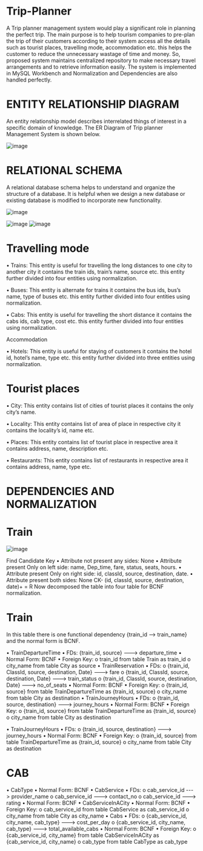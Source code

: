 # Trip-Planner

A Trip planner management system would play a significant role in planning the perfect trip. The main purpose is to help tourism companies to pre-plan the trip of their customers according to their system access all the details such as tourist places, travelling mode, accommodation etc. this helps the customer to reduce the unnecessary wastage of time and money. So, proposed system maintains centralized repository to make necessary travel arrangements and to retrieve information easily. The system is implemented in MySQL Workbench and Normalization and Dependencies are also handled perfectly.

# ENTITY RELATIONSHIP DIAGRAM

An entity relationship model describes interrelated things of interest in a specific domain of knowledge. The ER Diagram of Trip planner Management System is shown below.

![image](https://user-images.githubusercontent.com/122529052/236267367-b5fda356-c9fe-4d97-af0f-04eef03b76a1.png)

# RELATIONAL SCHEMA
A relational database schema helps to understand and organize the structure of a database. It is helpful when we design a new database or existing database is modified to incorporate new functionality.

![image](https://user-images.githubusercontent.com/122529052/236267973-4154c0ca-4ac0-4f14-a839-691a77d139c5.png)

![image](https://user-images.githubusercontent.com/122529052/236268009-715d29ce-9003-413b-ac24-d5daad4bad4a.png) ![image](https://user-images.githubusercontent.com/122529052/236268126-dde57c53-595e-419b-8746-783f2043f01b.png)

# Travelling mode

• Trains: This entity is useful for travelling the long distances to one city to another city it contains the train ids, train’s name, source etc. this entity further divided into four entities using normalization.

• Buses: This entity is alternate for trains it contains the bus ids, bus’s name, type of buses etc. this entity further divided into four entities using normalization.

• Cabs: This entity is useful for travelling the short distance it contains the cabs ids, cab type, cost etc. this entity further divided into four entities using normalization.

Accommodation

• Hotels: This entity is useful for staying of customers it contains the hotel id, hotel’s name, type etc. this entity further divided into three entities using normalization.

# Tourist places

• City: This entity contains list of cities of tourist places it contains the only city’s name.

• Locality: This entity contains list of area of place in respective city it contains the locality’s id, name etc.

• Places: This entity contains list of tourist place in respective area it contains address, name, description etc.

• Restaurants: This entity contains list of restaurants in respective area it contains address, name, type etc.

# DEPENDENCIES AND NORMALIZATION

# Train

![image](https://user-images.githubusercontent.com/122529052/236268558-e10dae9e-49c4-4032-a156-bfdaf7475abe.png)

Find Candidate Key • Attribute not present any sides: None • Attribute present Only on left side: name, Dep_time, fare, status, seats, hours. • Attribute present Only on right side: id, classId, source, destination, date. • Attribute present both sides: None CK- (id, classId, source, destination, date)+ = R Now decomposed the table into four table for BCNF normalization.

# Train

In this table there is one functional dependency {train_id --> train_name} and the normal form is BCNF.

• TrainDepartureTime • FDs: {train_id, source} ---> departure_time • Normal Form: BCNF • Foreign Key: o train_id from table Train as train_id o city_name from table City as source • TrainReservation • FDs: o {train_id, ClassId, source, destination, Date} ---> fare o {train_id, ClassId, source, destination, Date} ---> train_status o {train_id, ClassId, source, destination, Date} ---> no_of_seats • Normal Form: BCNF • Foreign Key: o {train_id, source} from table TrainDepartureTime as {train_id, source} o city_name from table City as destination • TrainJourneyHours • FDs: o {train_id, source, destination} ---> journey_hours • Normal Form: BCNF • Foreign Key: o {train_id, source} from table TrainDepartureTime as {train_id, source} o city_name from table City as destination

• TrainJourneyHours • FDs: o {train_id, source, destination} ---> journey_hours • Normal Form: BCNF • Foreign Key: o {train_id, source} from table TrainDepartureTime as {train_id, source} o city_name from table City as destination

# CAB

• CabType • Normal Form: BCNF • CabService • FDs: o cab_service_id ---> provider_name o cab_service_id ---> contact_no o cab_service_id ---> rating • Normal Form: BCNF • CabServiceInACity • Normal Form: BCNF • Foreign Key: o cab_service_id from table CabService as cab_service_id o city_name from table City as city_name • Cabs • FDs: o {cab_service_id, city_name, cab_type} ---> cost_per_day o {cab_service_id, city_name, cab_type} ---> total_available_cabs • Normal Form: BCNF • Foreign Key: o {cab_service_id, city_name} from table CabServiceInACity as {cab_service_id, city_name} o cab_type from table CabType as cab_type



